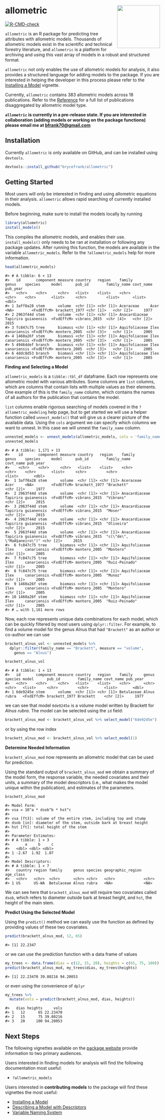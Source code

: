 
# allometric <a href="https://brycefrank.com/allometric/"><img src='man/figures/logo.png' align="right" height="139" /></a>

<!-- badges: start -->

[![R-CMD-check](https://github.com/brycefrank/allometric/actions/workflows/check-standard.yaml/badge.svg)](https://github.com/brycefrank/allometric/actions/workflows/check-standard.yaml)
<!-- badges: end -->

`allometric` is an R package for predicting tree attributes with
allometric models. Thousands of allometric models exist in the
scientific and technical forestry literature, and `allometric` is a
platform for archiving and using this vast array of models in a robust
and structured format.

`allometric` not only enables the use of allometric models for analysis,
it also provides a structured language for adding models to the package.
If you are interested in helping the developer in this process please
refer to the [Installing a
Model](https://brycefrank.com/allometric/articles/installing_a_model.html)
vignette.

Currently, `allometric` contains 383 allometric models across 18
publications. Refer to the
[Reference](https://brycefrank.com/allometric/reference/index.html) for
a full list of publications disaggregated by allometric model type.

**`allometric` is currently in a pre-release state. If you are
interested in collaboration (adding models or working on the package
functions) please email me at <bfrank70@gmail.com>**

## Installation

Currently `allometric` is only available on GitHub, and can be installed
using `devtools`.

``` r
devtools::install_github("brycefrank/allometric")
```

## Getting Started

Most users will only be interested in finding and using allometric
equations in their analysis. `allometric` allows rapid searching of
currently installed models.

Before beginning, make sure to install the models locally by running

``` r
library(allometric)
install_models()
```

This compiles the allometric models, and enables their use.
`install_models()` only needs to be ran at installation or following any
package updates. After running this function, the models are available
in the variable `allometric_models`. Refer to the `?allometric_models`
help for more information.

``` r
head(allometric_models)
```

    #> # A tibble: 6 × 13
    #>   id       component measure country   region    family        genus    species     model      pub_id        family_name covt_name pub_year
    #>   <chr>    <chr>     <chr>   <list>    <list>    <chr>         <chr>    <chr>       <list>     <chr>         <list>      <list>       <dbl>
    #> 1 3aff0a28 stem      volume  <chr [1]> <chr [1]> Aceraceae     Acer     <NA>        <FxdEffcM> brackett_1977 <chr [1]>   <chr [2]>     1977
    #> 2 2963f44d stem      volume  <chr [1]> <chr [1]> Anacardiaceae Tapirira guianensis  <FxdEffcM> vibrans_2015  <chr [4]>   <chr [2]>     2015
    #> 3 fc847c75 tree      biomass <chr [1]> <chr [1]> Aquifoliaceae Ilex     canariensis <FxdEffcM> montero_2005  <chr [3]>   <chr [1]>     2005
    #> 4 1460a26f stem      biomass <chr [1]> <chr [1]> Aquifoliaceae Ilex     canariensis <FxdEffcM> montero_2005  <chr [3]>   <chr [1]>     2005
    #> 5 49464def branch    biomass <chr [1]> <chr [1]> Aquifoliaceae Ilex     canariensis <FxdEffcM> montero_2005  <chr [3]>   <chr [1]>     2005
    #> 6 4ddc8d53 branch    biomass <chr [1]> <chr [1]> Aquifoliaceae Ilex     canariensis <FxdEffcM> montero_2005  <chr [3]>   <chr [1]>     2005

**Finding and Selecting a Model**

`allometric_models` is a `tibble::tbl_df` dataframe. Each row represents
one allometric model with various attributes. Some columns are `list`
columns, which are columns that contain lists with multiple values as
their elements. One example of this is the `family_name` column, which
contains the names of all authors for the publication that contains the
model.

`list` columns enable rigorous searching of models covered in the
`?allometric_modeling` help page, but to get started we will use a
helper function called `unnest_models()` that will give us a clearer
picture of the available data. Using the `cols` argument we can specify
which columns we want to unnest. In this case we will unnest the
`family_name` column.

``` r
unnested_models <- unnest_models(allometric_models, cols = 'family_name')
unnested_models
```

    #> # A tibble: 1,171 × 13
    #>    id       component measure country   region    family        genus    species     model      pub_id        family_name                 covt_name pub_year
    #>    <chr>    <chr>     <chr>   <list>    <list>    <chr>         <chr>    <chr>       <list>     <chr>         <chr>                       <list>       <dbl>
    #>  1 3aff0a28 stem      volume  <chr [1]> <chr [1]> Aceraceae     Acer     <NA>        <FxdEffcM> brackett_1977 "Brackett"                  <chr [2]>     1977
    #>  2 2963f44d stem      volume  <chr [1]> <chr [1]> Anacardiaceae Tapirira guianensis  <FxdEffcM> vibrans_2015  "Vibrans"                   <chr [2]>     2015
    #>  3 2963f44d stem      volume  <chr [1]> <chr [1]> Anacardiaceae Tapirira guianensis  <FxdEffcM> vibrans_2015  "Moser"                     <chr [2]>     2015
    #>  4 2963f44d stem      volume  <chr [1]> <chr [1]> Anacardiaceae Tapirira guianensis  <FxdEffcM> vibrans_2015  "Oliveira"                  <chr [2]>     2015
    #>  5 2963f44d stem      volume  <chr [1]> <chr [1]> Anacardiaceae Tapirira guianensis  <FxdEffcM> vibrans_2015  "c(\"de\", \"MaÃ§aneiro\")" <chr [2]>     2015
    #>  6 fc847c75 tree      biomass <chr [1]> <chr [1]> Aquifoliaceae Ilex     canariensis <FxdEffcM> montero_2005  "Montero"                   <chr [1]>     2005
    #>  7 fc847c75 tree      biomass <chr [1]> <chr [1]> Aquifoliaceae Ilex     canariensis <FxdEffcM> montero_2005  "Ruiz-Peinado"              <chr [1]>     2005
    #>  8 fc847c75 tree      biomass <chr [1]> <chr [1]> Aquifoliaceae Ilex     canariensis <FxdEffcM> montero_2005  "Munoz"                     <chr [1]>     2005
    #>  9 1460a26f stem      biomass <chr [1]> <chr [1]> Aquifoliaceae Ilex     canariensis <FxdEffcM> montero_2005  "Montero"                   <chr [1]>     2005
    #> 10 1460a26f stem      biomass <chr [1]> <chr [1]> Aquifoliaceae Ilex     canariensis <FxdEffcM> montero_2005  "Ruiz-Peinado"              <chr [1]>     2005
    #> # … with 1,161 more rows

Now, each row represents unique data combinations for each model, which
can be quickly filtered by most users using `dplyr::filter`. For
example, to find a volume model for the genus Alnus that had
`"Brackett"` as an author or co-author we can use

``` r
brackett_alnus_vol <- unnested_models %>%
  dplyr::filter(family_name == "Brackett", measure == "volume",
    genus == "Alnus")

brackett_alnus_vol
```

    #> # A tibble: 1 × 13
    #>   id       component measure country   region    family     genus species model      pub_id        family_name covt_name pub_year
    #>   <chr>    <chr>     <chr>   <list>    <list>    <chr>      <chr> <chr>   <list>     <chr>         <chr>       <list>       <dbl>
    #> 1 6de9245e stem      volume  <chr [1]> <chr [1]> Betulaceae Alnus rubra   <FxdEffcM> brackett_1977 Brackett    <chr [2]>     1977

we can see that model `6de9245e` is a volume model written by Brackett
for *Alnus rubra*. The model can be selected using the `id` field:

``` r
brackett_alnus_mod <- brackett_alnus_vol %>% select_model("6de9245e")
```

or by using the row index

``` r
brackett_alnus_mod <- brackett_alnus_vol %>% select_model(1)
```

**Determine Needed Information**

`brackett_alnus_mod` now represents an allometric model that can be used
for prediction.

Using the standard output of `brackett_alnus_mod` we obtain a summary of
the model form, the response variable, the needed covariates and their
units, a summary of the model descriptors (i.e., what makes the model
unique within the publication), and estimates of the parameters.

``` r
brackett_alnus_mod
```

    #> Model Form: 
    #> vsa = 10^a * dsob^b * hst^c 
    #>  
    #> vsa [ft3]: volume of the entire stem, including top and stump
    #> dsob [in]: diameter of the stem, outside bark at breast height
    #> hst [ft]: total height of the stem
    #> 
    #> Parameter Estimates: 
    #> # A tibble: 1 × 3
    #>       a     b     c
    #>   <dbl> <dbl> <dbl>
    #> 1 -2.67  1.92  1.07
    #> 
    #> Model Descriptors: 
    #> # A tibble: 1 × 7
    #>   country region family     genus species geographic_region age_class
    #>   <chr>   <chr>  <chr>      <chr> <chr>   <chr>             <chr>    
    #> 1 US      US-WA  Betulaceae Alnus rubra   <NA>              <NA>

We can see here that `brackett_alnus_mod` will require two covariates
called `dsob`, which refers to diameter outside bark at breast height,
and `hst`, the height of the main stem.

**Predict Using the Selected Model**

Using the `predict()` method we can easily use the function as defined
by providing values of these two covariates.

``` r
predict(brackett_alnus_mod, 12, 65)
```

    #> [1] 22.2347

or we can use the prediction function with a data frame of values

``` r
my_trees <- data.frame(dias = c(12, 15, 20), heights = c(65, 75, 100))
predict(brackett_alnus_mod, my_trees$dias, my_trees$heights)
```

    #> [1] 22.23470 39.80216 94.20053

or even using the convenience of `dplyr`

``` r
my_trees %>%
  mutate(vols = predict(brackett_alnus_mod, dias, heights))
```

    #>   dias heights     vols
    #> 1   12      65 22.23470
    #> 2   15      75 39.80216
    #> 3   20     100 94.20053

## Next Steps

The following vignettes available on the [package
website](https://brycefrank.com/allometric/index.html) provide
information to two primary audiences.

Users interested in finding models for analysis will find the following
documentation most useful:

- `?allometric_models`

Users interested in **contributing models** to the package will find
these vignettes the most useful:

- [Installing a
  Model](https://brycefrank.com/allometric/articles/installing_a_model.html)
- [Describing a Model with
  Descriptors](https://brycefrank.com/allometric/articles/descriptors.html)
- [Variable Naming
  System](https://brycefrank.com/allometric/articles/variable_naming_system.html)
